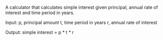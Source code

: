 A calculator that calculates simple interest given principal, annual rate of interest and time period in years.

Input:
  p, principal amount
  t, time period in years
  r, annual rate of interest

Output:
  simple interest = p * t * r
